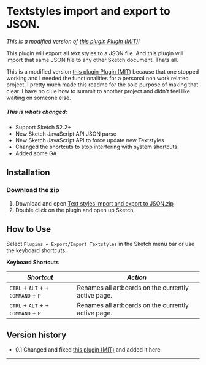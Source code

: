 # Textstyles import and export to JSON.
_This is a modified version of [this plugin Plugin (MIT)](https://github.com/nilshoenson/shared-text-styles)!_

This plugin will export all text styles to a JSON file.
And this plugin will import that same JSON file to any other Sketch document. Thats all.

This is a modified version [this plugin Plugin (MIT)](https://github.com/nilshoenson/shared-text-styles) because that one stopped working and I needed the functionalities for a personal non work related project. I pretty much made this readme for the sole purpose of making that clear. I have no clue how to summit to another project and didn't feel like waiting on someone else.

##### This is whats changed:
- Support Sketch 52.2+
- New Sketch JavaScript API JSON parse
- New Sketch JavaScript API to force update new Textstyles
- Changed the shortcuts to stop interfering with system shortcuts.
- Added some GA

## Installation

### Download the zip
1. Download and open [Text styles import and export to JSON.zip](https://github.com/KevinvBre/Sketch-textstyles-import-exportarchive/master.zip)
2. Double click on the plugin and open up Sketch.

## How to Use
Select `Plugins ▸ Export/Import Textstyles` in the Sketch menu bar or use the keyboard shortcuts.

**Keyboard Shortcuts**

| *Shortcut*                                        | *Action*                          |
|---------------------------------------------------|-----------------------------------|
| <kbd>CTRL</kbd> + <kbd>ALT</kbd> + + <kbd>COMMAND</kbd> + <kbd>P</kbd> | Renames all artboards on the currently active page.
| <kbd>CTRL</kbd> + <kbd>ALT</kbd> + + <kbd>COMMAND</kbd> + <kbd>P</kbd> | Renames all artboards on the currently active page.



## Version history

* 0.1 Changed and fixed [this  plugin (MIT)](https://github.com/nilshoenson/shared-text-styles) and added it here.


---
